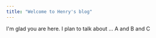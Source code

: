 ```yaml
---
title: "Welcome to Henry's blog"
---
```


I'm glad you are here. I plan to talk about ...
A
and B and C
